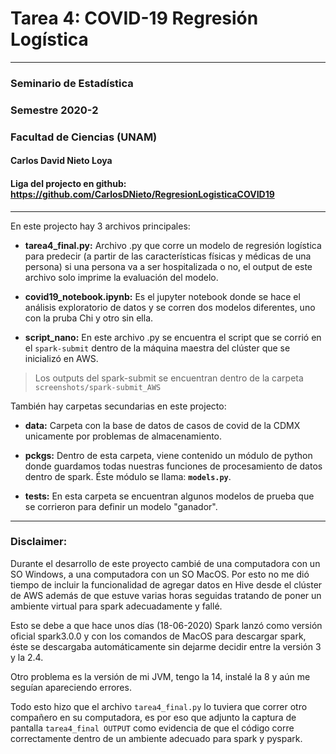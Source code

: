 # Tarea 4: COVID-19 Regresión Logística
---
### Seminario de Estadística
### Semestre 2020-2
### Facultad de Ciencias (UNAM)
#### Carlos David Nieto Loya
#### Liga del projecto en github: https://github.com/CarlosDNieto/RegresionLogisticaCOVID19
---

En este projecto hay 3 archivos principales:

* **tarea4_final.py:** Archivo .py que corre un modelo de regresión logística para predecir (a partir de las características físicas y médicas de una persona) si una persona va a ser hospitalizada o no, el output de este archivo solo imprime la evaluación del modelo.

* **covid19_notebook.ipynb:**  Es el jupyter notebook donde se hace el análisis exploratorio de datos y se corren dos modelos diferentes, uno con la pruba Chi y otro sin ella.

* **script_nano:** En este archivo .py se encuentra el script que se corrió en el ``spark-submit`` dentro de la máquina maestra del clúster que se inicializó en AWS.

> Los outputs del spark-submit se encuentran dentro de la carpeta ``screenshots/spark-submit_AWS``


También hay carpetas secundarias en este projecto:

* **data:** Carpeta con la base de datos de casos de covid de la CDMX unicamente por problemas de almacenamiento.

* **pckgs:** Dentro de esta carpeta, viene contenido un módulo de python donde guardamos todas nuestras funciones de procesamiento de datos dentro de spark. Éste módulo se llama: **``models.py``**.

* **tests:** En esta carpeta se encuentran algunos modelos de prueba que se corrieron para definir un modelo "ganador".

---
### Disclaimer:
Durante el desarrollo de este proyecto cambié de una computadora con un SO Windows, a una computadora con un SO MacOS. Por esto no me dió tiempo de incluir la funcionalidad de agregar datos en Hive desde el clúster de AWS además de que estuve varias horas seguidas tratando de poner un ambiente virtual para spark adecuadamente y fallé. 

Esto se debe a que hace unos días (18-06-2020) Spark lanzó como versión oficial spark3.0.0 y con los comandos de MacOS para descargar spark, éste se descargaba automáticamente sin dejarme decidir entre la versión 3 y la 2.4.

Otro problema es la versión de mi JVM, tengo la 14, instalé la 8 y aún me seguían apareciendo errores.

Todo esto hizo que el archivo ``tarea4_final.py`` lo tuviera que correr otro compañero en su computadora, es por eso que adjunto la captura de pantalla ``tarea4_final OUTPUT`` como evidencia de que el código corre correctamente dentro de un ambiente adecuado para spark y pyspark.






